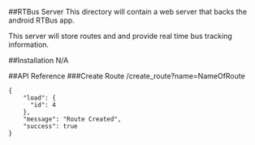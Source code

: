 ##RTBus Server
This directory will contain a web server that backs the android RTBus app.

This server will store routes and and provide real time bus tracking information.


##Installation
N/A


##API Reference
###Create Route
/create\_route?name=NameOfRoute

```
{
    "load": {
      "id": 4
    }, 
    "message": "Route Created", 
    "success": true
}
```
